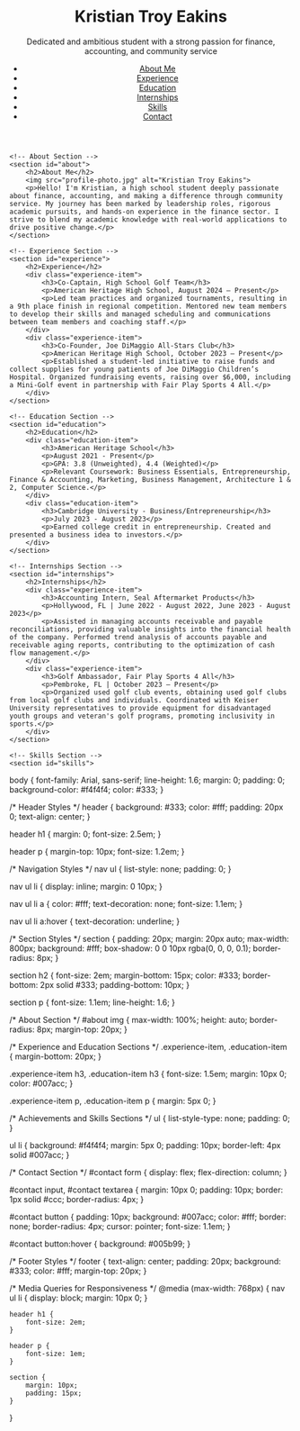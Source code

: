 <!DOCTYPE html>
<html lang="en">
<head>
    <meta charset="UTF-8">
    <meta name="viewport" content="width=device-width, initial-scale=1.0">
    <title>Kristian Troy Eakins</title>
    <link rel="stylesheet" href="styles.css">
</head>
<body>
    <!-- Header Section -->
    <header>
        <h1>Kristian Troy Eakins</h1>
        <p>Dedicated and ambitious student with a strong passion for finance, accounting, and community service</p>
        <nav>
            <ul>
                <li><a href="#about">About Me</a></li>
                <li><a href="#experience">Experience</a></li>
                <li><a href="#education">Education</a></li>
                <li><a href="#internships">Internships</a></li>
                <li><a href="#skills">Skills</a></li>
                <li><a href="#contact">Contact</a></li>
            </ul>
        </nav>
    </header>

    <!-- About Section -->
    <section id="about">
        <h2>About Me</h2>
        <img src="profile-photo.jpg" alt="Kristian Troy Eakins">
        <p>Hello! I'm Kristian, a high school student deeply passionate about finance, accounting, and making a difference through community service. My journey has been marked by leadership roles, rigorous academic pursuits, and hands-on experience in the finance sector. I strive to blend my academic knowledge with real-world applications to drive positive change.</p>
    </section>

    <!-- Experience Section -->
    <section id="experience">
        <h2>Experience</h2>
        <div class="experience-item">
            <h3>Co-Captain, High School Golf Team</h3>
            <p>American Heritage High School, August 2024 – Present</p>
            <p>Led team practices and organized tournaments, resulting in a 9th place finish in regional competition. Mentored new team members to develop their skills and managed scheduling and communications between team members and coaching staff.</p>
        </div>
        <div class="experience-item">
            <h3>Co-Founder, Joe DiMaggio All-Stars Club</h3>
            <p>American Heritage High School, October 2023 – Present</p>
            <p>Established a student-led initiative to raise funds and collect supplies for young patients of Joe DiMaggio Children’s Hospital. Organized fundraising events, raising over $6,000, including a Mini-Golf event in partnership with Fair Play Sports 4 All.</p>
        </div>
    </section>

    <!-- Education Section -->
    <section id="education">
        <h2>Education</h2>
        <div class="education-item">
            <h3>American Heritage School</h3>
            <p>August 2021 - Present</p>
            <p>GPA: 3.8 (Unweighted), 4.4 (Weighted)</p>
            <p>Relevant Coursework: Business Essentials, Entrepreneurship, Finance & Accounting, Marketing, Business Management, Architecture 1 & 2, Computer Science.</p>
        </div>
        <div class="education-item">
            <h3>Cambridge University - Business/Entrepreneurship</h3>
            <p>July 2023 - August 2023</p>
            <p>Earned college credit in entrepreneurship. Created and presented a business idea to investors.</p>
        </div>
    </section>

    <!-- Internships Section -->
    <section id="internships">
        <h2>Internships</h2>
        <div class="experience-item">
            <h3>Accounting Intern, Seal Aftermarket Products</h3>
            <p>Hollywood, FL | June 2022 - August 2022, June 2023 - August 2023</p>
            <p>Assisted in managing accounts receivable and payable reconciliations, providing valuable insights into the financial health of the company. Performed trend analysis of accounts payable and receivable aging reports, contributing to the optimization of cash flow management.</p>
        </div>
        <div class="experience-item">
            <h3>Golf Ambassador, Fair Play Sports 4 All</h3>
            <p>Pembroke, FL | October 2023 – Present</p>
            <p>Organized used golf club events, obtaining used golf clubs from local golf clubs and individuals. Coordinated with Keiser University representatives to provide equipment for disadvantaged youth groups and veteran's golf programs, promoting inclusivity in sports.</p>
        </div>
    </section>

    <!-- Skills Section -->
    <section id="skills">

body {
    font-family: Arial, sans-serif;
    line-height: 1.6;
    margin: 0;
    padding: 0;
    background-color: #f4f4f4;
    color: #333;
}

/* Header Styles */
header {
    background: #333;
    color: #fff;
    padding: 20px 0;
    text-align: center;
}

header h1 {
    margin: 0;
    font-size: 2.5em;
}

header p {
    margin-top: 10px;
    font-size: 1.2em;
}

/* Navigation Styles */
nav ul {
    list-style: none;
    padding: 0;
}

nav ul li {
    display: inline;
    margin: 0 10px;
}

nav ul li a {
    color: #fff;
    text-decoration: none;
    font-size: 1.1em;
}

nav ul li a:hover {
    text-decoration: underline;
}

/* Section Styles */
section {
    padding: 20px;
    margin: 20px auto;
    max-width: 800px;
    background: #fff;
    box-shadow: 0 0 10px rgba(0, 0, 0, 0.1);
    border-radius: 8px;
}

section h2 {
    font-size: 2em;
    margin-bottom: 15px;
    color: #333;
    border-bottom: 2px solid #333;
    padding-bottom: 10px;
}

section p {
    font-size: 1.1em;
    line-height: 1.6;
}

/* About Section */
#about img {
    max-width: 100%;
    height: auto;
    border-radius: 8px;
    margin-top: 20px;
}

/* Experience and Education Sections */
.experience-item, .education-item {
    margin-bottom: 20px;
}

.experience-item h3, .education-item h3 {
    font-size: 1.5em;
    margin: 10px 0;
    color: #007acc;
}

.experience-item p, .education-item p {
    margin: 5px 0;
}

/* Achievements and Skills Sections */
ul {
    list-style-type: none;
    padding: 0;
}

ul li {
    background: #f4f4f4;
    margin: 5px 0;
    padding: 10px;
    border-left: 4px solid #007acc;
}

/* Contact Section */
#contact form {
    display: flex;
    flex-direction: column;
}

#contact input, #contact textarea {
    margin: 10px 0;
    padding: 10px;
    border: 1px solid #ccc;
    border-radius: 4px;
}

#contact button {
    padding: 10px;
    background: #007acc;
    color: #fff;
    border: none;
    border-radius: 4px;
    cursor: pointer;
    font-size: 1.1em;
}

#contact button:hover {
    background: #005b99;
}

/* Footer Styles */
footer {
    text-align: center;
    padding: 20px;
    background: #333;
    color: #fff;
    margin-top: 20px;
}

/* Media Queries for Responsiveness */
@media (max-width: 768px) {
    nav ul li {
        display: block;
        margin: 10px 0;
    }

    header h1 {
        font-size: 2em;
    }

    header p {
        font-size: 1em;
    }

    section {
        margin: 10px;
        padding: 15px;
    }
}
